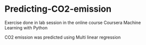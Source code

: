# Predicting-CO2-emission
Exercise done in lab session in the online course Coursera Machine Learning with Python

CO2 emission was predicted using Multi linear regression
